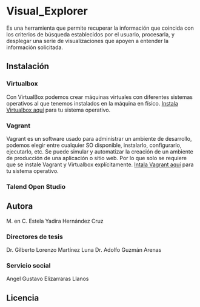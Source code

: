# Visual_Explorer

Es una herramienta que permite recuperar la información que coincida con los criterios de búsqueda establecidos por el usuario, procesarla, y desplegar una serie de visualizaciones que apoyen a entender la información solicitada.

## Instalación

### Virtualbox 

Con VirtualBox podemos crear máquinas virtuales con diferentes sistemas operativos al que tenemos instalados en la máquina en físico. 
[Instala Virtualbox aquí](https://www.virtualbox.org/wiki/Downloads) para tu sistema operativo.

### Vagrant 

Vagrant es un software usado para administrar un ambiente de desarrollo, podemos elegir entre cualquier SO disponible, instalarlo, configurarlo, ejecutarlo, etc.
Se puede simular y automatizar la creación de un ambiente de producción de una aplicación o sitio web. Por lo que solo se requiere que se instale Vagrant y Virtualbox explícitamente.
[Intala Vagrant aquí](https://www.vagrantup.com/downloads) para tu sistema operativo.

### Talend Open Studio

## Autora
M. en C. Estela Yadira Hernández Cruz
### Directores de tesis
Dr. Gilberto Lorenzo Martínez Luna
Dr. Adolfo Guzmán Arenas
### Servicio social
Angel Gustavo Elizarraras Llanos

## Licencia
